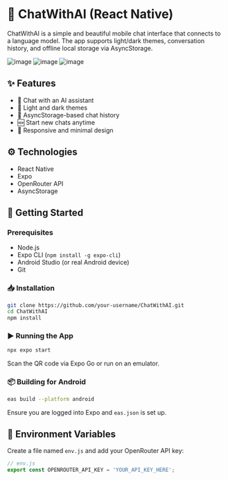 # 🤖 ChatWithAI (React Native)

ChatWithAI is a simple and beautiful mobile chat interface that connects to a language model. The app supports light/dark themes, conversation history, and offline local storage via AsyncStorage.


![image](https://github.com/user-attachments/assets/72f7db07-f301-403b-bb88-29c8b80ecadc)
![image](https://github.com/user-attachments/assets/7a3830a8-eedf-4e2c-b310-0075451e5cc6)
![image](https://github.com/user-attachments/assets/631688f8-4347-40ac-88d5-df01e92fe5a7)

## ✨ Features

- 🧠 Chat with an AI assistant
- 🎨 Light and dark themes
- 💾 AsyncStorage-based chat history
- 🆕 Start new chats anytime
- 📱 Responsive and minimal design

## ⚙️ Technologies

- React Native
- Expo
- OpenRouter API
- AsyncStorage

## 🚀 Getting Started

### Prerequisites

- Node.js
- Expo CLI (`npm install -g expo-cli`)
- Android Studio (or real Android device)
- Git

### 📥 Installation

```bash
git clone https://github.com/your-username/ChatWithAI.git
cd ChatWithAI
npm install
```

### ▶️ Running the App

```bash
npx expo start
```

Scan the QR code via Expo Go or run on an emulator.

### 📦 Building for Android

```bash
eas build --platform android
```

Ensure you are logged into Expo and `eas.json` is set up.

## 🔐 Environment Variables

Create a file named `env.js` and add your OpenRouter API key:

```js
// env.js
export const OPENROUTER_API_KEY = 'YOUR_API_KEY_HERE';
```

